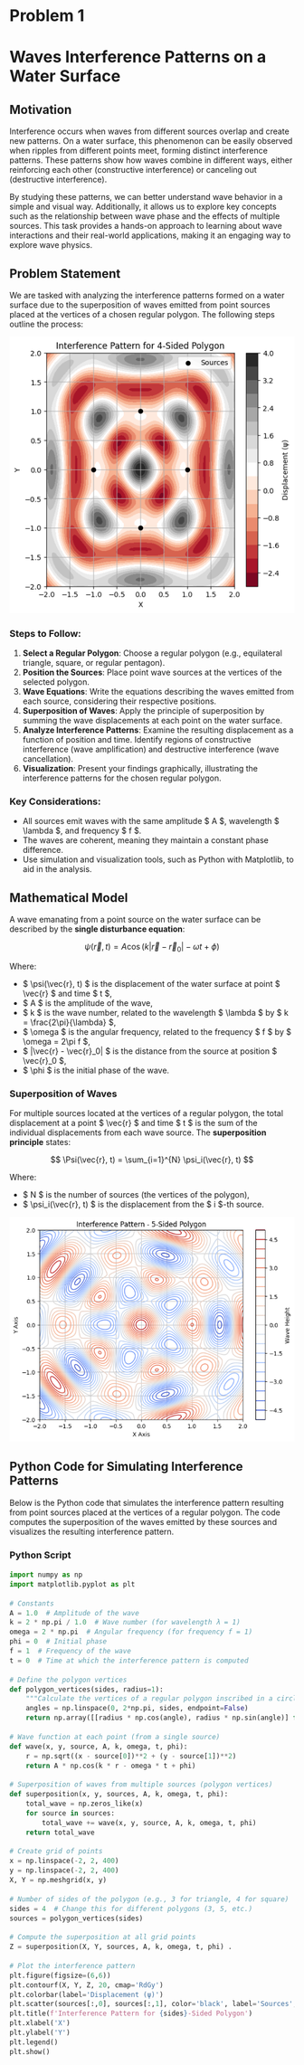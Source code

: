 # Problem 1
# Waves Interference Patterns on a Water Surface

## Motivation

Interference occurs when waves from different sources overlap and create new patterns. On a water surface, this phenomenon can be easily observed when ripples from different points meet, forming distinct interference patterns. These patterns show how waves combine in different ways, either reinforcing each other (constructive interference) or canceling out (destructive interference).

By studying these patterns, we can better understand wave behavior in a simple and visual way. Additionally, it allows us to explore key concepts such as the relationship between wave phase and the effects of multiple sources. This task provides a hands-on approach to learning about wave interactions and their real-world applications, making it an engaging way to explore wave physics.

## Problem Statement

We are tasked with analyzing the interference patterns formed on a water surface due to the superposition of waves emitted from point sources placed at the vertices of a chosen regular polygon. The following steps outline the process:


![alt text](image-3.png)

### Steps to Follow:

1. **Select a Regular Polygon**: Choose a regular polygon (e.g., equilateral triangle, square, or regular pentagon).
2. **Position the Sources**: Place point wave sources at the vertices of the selected polygon.
3. **Wave Equations**: Write the equations describing the waves emitted from each source, considering their respective positions.
4. **Superposition of Waves**: Apply the principle of superposition by summing the wave displacements at each point on the water surface.
5. **Analyze Interference Patterns**: Examine the resulting displacement as a function of position and time. Identify regions of constructive interference (wave amplification) and destructive interference (wave cancellation).
6. **Visualization**: Present your findings graphically, illustrating the interference patterns for the chosen regular polygon.

### Key Considerations:

- All sources emit waves with the same amplitude $ A $, wavelength $ \lambda $, and frequency $ f $.
- The waves are coherent, meaning they maintain a constant phase difference.
- Use simulation and visualization tools, such as Python with Matplotlib, to aid in the analysis.

## Mathematical Model

A wave emanating from a point source on the water surface can be described by the **single disturbance equation**:

$$
\psi(\vec{r}, t) = A \cos(k |\vec{r} - \vec{r}_0| - \omega t + \phi)
$$

Where:
- $ \psi(\vec{r}, t) $ is the displacement of the water surface at point $ \vec{r} $ and time $ t $,
- $ A $ is the amplitude of the wave,
- $ k $ is the wave number, related to the wavelength $ \lambda $ by $ k = \frac{2\pi}{\lambda} $,
- $ \omega $ is the angular frequency, related to the frequency $ f $ by $ \omega = 2\pi f $,
- $ |\vec{r} - \vec{r}_0| $ is the distance from the source at position $ \vec{r}_0 $,
- $ \phi $ is the initial phase of the wave.


### Superposition of Waves

For multiple sources located at the vertices of a regular polygon, the total displacement at a point $ \vec{r} $ and time $ t $ is the sum of the individual displacements from each wave source. The **superposition principle** states:

$$
\Psi(\vec{r}, t) = \sum_{i=1}^{N} \psi_i(\vec{r}, t)
$$

Where:
- $ N $ is the number of sources (the vertices of the polygon),
- $ \psi_i(\vec{r}, t) $ is the displacement from the $ i $-th source.


![alt text](image-2.png)

## Python Code for Simulating Interference Patterns

Below is the Python code that simulates the interference pattern resulting from point sources placed at the vertices of a regular polygon. The code computes the superposition of the waves emitted by these sources and visualizes the resulting interference pattern.

### Python Script
```python
import numpy as np
import matplotlib.pyplot as plt

# Constants
A = 1.0  # Amplitude of the wave
k = 2 * np.pi / 1.0  # Wave number (for wavelength λ = 1)
omega = 2 * np.pi  # Angular frequency (for frequency f = 1)
phi = 0  # Initial phase
f = 1  # Frequency of the wave
t = 0  # Time at which the interference pattern is computed

# Define the polygon vertices
def polygon_vertices(sides, radius=1):
    """Calculate the vertices of a regular polygon inscribed in a circle."""
    angles = np.linspace(0, 2*np.pi, sides, endpoint=False)
    return np.array([[radius * np.cos(angle), radius * np.sin(angle)] for angle in angles])

# Wave function at each point (from a single source)
def wave(x, y, source, A, k, omega, t, phi):
    r = np.sqrt((x - source[0])**2 + (y - source[1])**2)
    return A * np.cos(k * r - omega * t + phi)

# Superposition of waves from multiple sources (polygon vertices)
def superposition(x, y, sources, A, k, omega, t, phi):
    total_wave = np.zeros_like(x)
    for source in sources:
        total_wave += wave(x, y, source, A, k, omega, t, phi)
    return total_wave

# Create grid of points
x = np.linspace(-2, 2, 400)
y = np.linspace(-2, 2, 400)
X, Y = np.meshgrid(x, y)

# Number of sides of the polygon (e.g., 3 for triangle, 4 for square)
sides = 4  # Change this for different polygons (3, 5, etc.)
sources = polygon_vertices(sides)

# Compute the superposition at all grid points
Z = superposition(X, Y, sources, A, k, omega, t, phi) .

# Plot the interference pattern
plt.figure(figsize=(6,6))
plt.contourf(X, Y, Z, 20, cmap='RdGy')
plt.colorbar(label='Displacement (ψ)')
plt.scatter(sources[:,0], sources[:,1], color='black', label='Sources', zorder=5)
plt.title(f'Interference Pattern for {sides}-Sided Polygon')
plt.xlabel('X')
plt.ylabel('Y')
plt.legend()
plt.show()


```